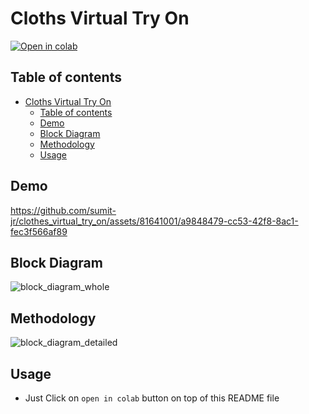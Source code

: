 # Cloths Virtual Try On
[![Open in colab](https://colab.research.google.com/assets/colab-badge.svg)](https://colab.research.google.com/github/SwayamInSync/clothes-virtual-try-on/blob/main/setup_gradio.ipynb)

## Table of contents
- [Cloths Virtual Try On](#cloths-virtual-try-on)
  - [Table of contents](#table-of-contents)
  - [Demo](#demo)
  - [Block Diagram](#block-diagram)
  - [Methodology](#methodology)
  - [Usage](#usage)

## Demo

https://github.com/sumit-jr/clothes_virtual_try_on/assets/81641001/a9848479-cc53-42f8-8ac1-fec3f566af89


## Block Diagram
![block_diagram_whole](https://github.com/sumit-jr/clothes_virtual_try_on/assets/81641001/c28869dd-2c8a-4ece-b71f-21e50a2fed59)


## Methodology
![block_diagram_detailed](https://github.com/sumit-jr/clothes_virtual_try_on/assets/81641001/1d962cef-4457-4f7d-8bca-d42d6a21601d)


## Usage
- Just Click on `open in colab` button on top of this README file

